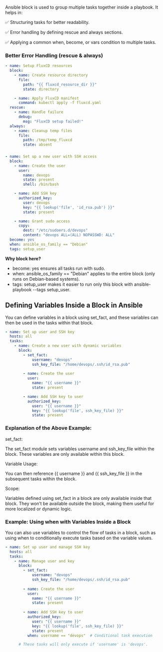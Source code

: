 Ansible block is used to group multiple tasks together inside a playbook. It helps in:

✅ Structuring tasks for better readability.

✅ Error handling by defining rescue and always sections.

✅ Applying a common when, become, or vars condition to multiple tasks.


### Better Error Handling (rescue & always)
```yaml
- name: Setup FluxCD resources
  block:
    - name: Create resource directory
      file:
        path: "{{ fluxcd_resource_dir }}"
        state: directory

    - name: Apply FluxCD manifest
      command: kubectl apply -f fluxcd.yaml
  rescue:
    - name: Handle failure
      debug:
        msg: "FluxCD setup failed!"
  always:
    - name: Cleanup temp files
      file:
        path: /tmp/temp_fluxcd
        state: absent
```
### 

```yaml
- name: Set up a new user with SSH access
  block:
    - name: Create the user
      user:
        name: devops
        state: present
        shell: /bin/bash

    - name: Add SSH key
      authorized_key:
        user: devops
        key: "{{ lookup('file', 'id_rsa.pub') }}"
        state: present

    - name: Grant sudo access
      copy:
        dest: "/etc/sudoers.d/devops"
        content: "devops ALL=(ALL) NOPASSWD: ALL"
  become: yes
  when: ansible_os_family == "Debian"
  tags: setup_user
```
**Why block here?**

- become: yes ensures all tasks run with sudo.
- when: ansible_os_family == "Debian" applies to the entire block (only runs on Debian-based systems).
- tags: setup_user makes it easier to run only this block with ansible-playbook --tags setup_user.

## Defining Variables Inside a Block in Ansible
You can define variables in a block using set_fact, and these variables can then be used in the tasks within that block.

```yaml
- name: Set up user and SSH key
  hosts: all
  tasks:
    - name: Create a new user with dynamic variables
      block:
        - set_fact:
            username: "devops"
            ssh_key_file: "/home/devops/.ssh/id_rsa.pub"
        
        - name: Create the user
          user:
            name: "{{ username }}"
            state: present

        - name: Add SSH key to user
          authorized_key:
            user: "{{ username }}"
            key: "{{ lookup('file', ssh_key_file) }}"
            state: present
```
### Explanation of the Above Example:

set_fact:

The set_fact module sets variables username and ssh_key_file within the block.
These variables are only available within this block.

Variable Usage:

You can then reference {{ username }} and {{ ssh_key_file }} in the subsequent tasks within the block.

Scope:

Variables defined using set_fact in a block are only available inside that block. They won’t be available outside the block, making them useful for more localized or dynamic logic.

### Example: Using when with Variables Inside a Block
You can also use variables to control the flow of tasks in a block, such as using when to conditionally execute tasks based on the variable values.

```yaml
- name: Set up user and manage SSH key
  hosts: all
  tasks:
    - name: Manage user and key
      block:
        - set_fact:
            username: "devops"
            ssh_key_file: "/home/devops/.ssh/id_rsa.pub"
        
        - name: Create the user
          user:
            name: "{{ username }}"
            state: present
        
        - name: Add SSH key to user
          authorized_key:
            user: "{{ username }}"
            key: "{{ lookup('file', ssh_key_file) }}"
            state: present
          when: username == "devops"  # Conditional task execution

      # These tasks will only execute if 'username' is 'devops'.
```

